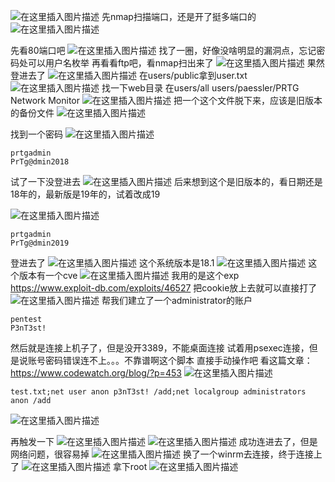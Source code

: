 ![在这里插入图片描述](https://img-blog.csdnimg.cn/a824298e97334c668e9e3eeedc45200a.png?x-oss-process=image/watermark,type_d3F5LXplbmhlaQ,shadow_50,text_Q1NETiBAaHVhbWFuZ2dn,size_20,color_FFFFFF,t_70,g_se,x_16)
先nmap扫描端口，还是开了挺多端口的
![在这里插入图片描述](https://img-blog.csdnimg.cn/8305a0dcb2e541f981cbbff17bc2ba9a.png?x-oss-process=image/watermark,type_d3F5LXplbmhlaQ,shadow_50,text_Q1NETiBAaHVhbWFuZ2dn,size_18,color_FFFFFF,t_70,g_se,x_16)

先看80端口吧
![在这里插入图片描述](https://img-blog.csdnimg.cn/92e86613f9af4be6b0cdd5c2cd60d1bc.png?x-oss-process=image/watermark,type_d3F5LXplbmhlaQ,shadow_50,text_Q1NETiBAaHVhbWFuZ2dn,size_20,color_FFFFFF,t_70,g_se,x_16)
找了一圈，好像没啥明显的漏洞点，忘记密码处可以用户名枚举
再看看ftp吧，看nmap扫出来了
![在这里插入图片描述](https://img-blog.csdnimg.cn/f4a1df241d8443beb2c57b99ecddbc3a.png)
果然登进去了
![在这里插入图片描述](https://img-blog.csdnimg.cn/bcb6c9213c1e4db59a5ee8ba74067305.png?x-oss-process=image/watermark,type_d3F5LXplbmhlaQ,shadow_50,text_Q1NETiBAaHVhbWFuZ2dn,size_20,color_FFFFFF,t_70,g_se,x_16)
在users/public拿到user.txt
![在这里插入图片描述](https://img-blog.csdnimg.cn/e8a17dd6d0a0452b969d2a8096776c7c.png)
找一下web目录
在users/all users/paessler/PRTG Network Monitor
![在这里插入图片描述](https://img-blog.csdnimg.cn/3f2ac9853799401aa3f17143d8acf1cb.png?x-oss-process=image/watermark,type_d3F5LXplbmhlaQ,shadow_50,text_Q1NETiBAaHVhbWFuZ2dn,size_20,color_FFFFFF,t_70,g_se,x_16)
把一个这个文件脱下来，应该是旧版本的备份文件
![在这里插入图片描述](https://img-blog.csdnimg.cn/9bf88b9fcd8145ac8be7ec5c48474c08.png?x-oss-process=image/watermark,type_d3F5LXplbmhlaQ,shadow_50,text_Q1NETiBAaHVhbWFuZ2dn,size_20,color_FFFFFF,t_70,g_se,x_16)

找到一个密码
![在这里插入图片描述](https://img-blog.csdnimg.cn/18ceed7397e245bebf27d0cb87e89246.png)

```
prtgadmin
PrTg@dmin2018
```
试了一下没登进去
![在这里插入图片描述](https://img-blog.csdnimg.cn/0cc40a3afb81479bba1ce2047d064ac0.png)
后来想到这个是旧版本的，看日期还是18年的，最新版是19年的，试着改成19

![在这里插入图片描述](https://img-blog.csdnimg.cn/cef6c039d6ca4bf6a07d822562076437.png)

```
prtgadmin
PrTg@dmin2019
```
登进去了
![在这里插入图片描述](https://img-blog.csdnimg.cn/f7b8ee7598d048ed9240bdb155e77c21.png?x-oss-process=image/watermark,type_d3F5LXplbmhlaQ,shadow_50,text_Q1NETiBAaHVhbWFuZ2dn,size_20,color_FFFFFF,t_70,g_se,x_16)
这个系统版本是18.1
![在这里插入图片描述](https://img-blog.csdnimg.cn/23ef3234e93444de98e2ae166b49bfe6.png)
这个版本有一个cve
![在这里插入图片描述](https://img-blog.csdnimg.cn/e43a311b0dd049aebec49f013d5a762f.png?x-oss-process=image/watermark,type_d3F5LXplbmhlaQ,shadow_50,text_Q1NETiBAaHVhbWFuZ2dn,size_20,color_FFFFFF,t_70,g_se,x_16)
我用的是这个exp
https://www.exploit-db.com/exploits/46527
把cookie放上去就可以直接打了
![在这里插入图片描述](https://img-blog.csdnimg.cn/c080e208a052469a9f3cc034aa337e51.png?x-oss-process=image/watermark,type_d3F5LXplbmhlaQ,shadow_50,text_Q1NETiBAaHVhbWFuZ2dn,size_20,color_FFFFFF,t_70,g_se,x_16)
帮我们建立了一个administrator的账户

```
pentest
P3nT3st!
```
然后就是连接上机子了，但是没开3389，不能桌面连接
试着用psexec连接，但是说账号密码错误连不上。。。不靠谱啊这个脚本
直接手动操作吧
看这篇文章：https://www.codewatch.org/blog/?p=453
![在这里插入图片描述](https://img-blog.csdnimg.cn/8aa9780df30c444d99d22e201bc68657.png?x-oss-process=image/watermark,type_d3F5LXplbmhlaQ,shadow_50,text_Q1NETiBAaHVhbWFuZ2dn,size_20,color_FFFFFF,t_70,g_se,x_16)

```
test.txt;net user anon p3nT3st! /add;net localgroup administrators anon /add
```

![在这里插入图片描述](https://img-blog.csdnimg.cn/28bd16ee33e947309ebcdc7d137eb693.png?x-oss-process=image/watermark,type_d3F5LXplbmhlaQ,shadow_50,text_Q1NETiBAaHVhbWFuZ2dn,size_20,color_FFFFFF,t_70,g_se,x_16)

再触发一下
![在这里插入图片描述](https://img-blog.csdnimg.cn/a621ff23fec548f988ce5cb425aef6a0.png?x-oss-process=image/watermark,type_d3F5LXplbmhlaQ,shadow_50,text_Q1NETiBAaHVhbWFuZ2dn,size_20,color_FFFFFF,t_70,g_se,x_16)
![在这里插入图片描述](https://img-blog.csdnimg.cn/1989522f1216463d83f3411759171b8e.png?x-oss-process=image/watermark,type_d3F5LXplbmhlaQ,shadow_50,text_Q1NETiBAaHVhbWFuZ2dn,size_16,color_FFFFFF,t_70,g_se,x_16)
成功连进去了，但是网络问题，很容易掉
![在这里插入图片描述](https://img-blog.csdnimg.cn/52fa849da8ff4a21b9bdd1ed71fb52b3.png?x-oss-process=image/watermark,type_d3F5LXplbmhlaQ,shadow_50,text_Q1NETiBAaHVhbWFuZ2dn,size_20,color_FFFFFF,t_70,g_se,x_16)
换了一个winrm去连接，终于连接上了
![在这里插入图片描述](https://img-blog.csdnimg.cn/ebd4a55ec3b14ceea62d483844142575.png?x-oss-process=image/watermark,type_d3F5LXplbmhlaQ,shadow_50,text_Q1NETiBAaHVhbWFuZ2dn,size_20,color_FFFFFF,t_70,g_se,x_16)
拿下root
![在这里插入图片描述](https://img-blog.csdnimg.cn/6152fa613c2a4e398049f22d1dafa3a9.png)